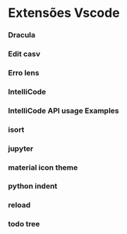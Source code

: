 # Extensões Vscode
### Dracula
### Edit casv
### Erro lens
### IntelliCode
### IntelliCode API usage Examples
### isort
### jupyter
### material icon theme
### python indent
### reload
### todo tree

